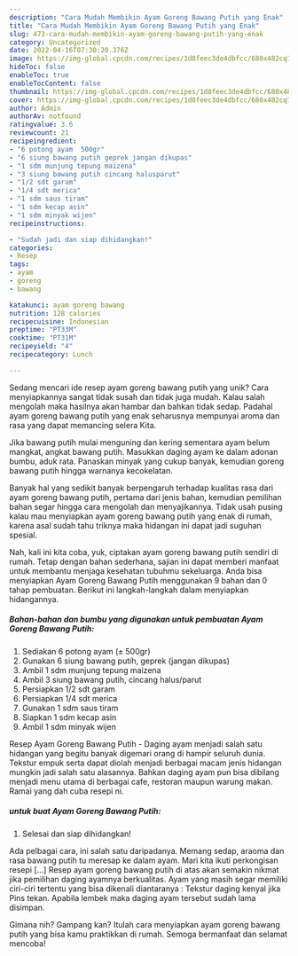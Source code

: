 ```yaml
---
description: "Cara Mudah Membikin Ayam Goreng Bawang Putih yang Enak"
title: "Cara Mudah Membikin Ayam Goreng Bawang Putih yang Enak"
slug: 473-cara-mudah-membikin-ayam-goreng-bawang-putih-yang-enak
category: Uncategorized
date: 2022-04-16T07:30:20.376Z
image: https://img-global.cpcdn.com/recipes/1d8feec3de4dbfcc/680x482cq70/ayam-goreng-bawang-putih-foto-resep-utama.jpg
hideToc: false
enableToc: true
enableTocContent: false
thumbnail: https://img-global.cpcdn.com/recipes/1d8feec3de4dbfcc/680x482cq70/ayam-goreng-bawang-putih-foto-resep-utama.jpg
cover: https://img-global.cpcdn.com/recipes/1d8feec3de4dbfcc/680x482cq70/ayam-goreng-bawang-putih-foto-resep-utama.jpg
author: Admin
authorAv: notfound
ratingvalue: 3.6
reviewcount: 21
recipeingredient:
- "6 potong ayam  500gr"
- "6 siung bawang putih geprek jangan dikupas"
- "1 sdm munjung tepung maizena"
- "3 siung bawang putih cincang halusparut"
- "1/2 sdt garam"
- "1/4 sdt merica"
- "1 sdm saus tiram"
- "1 sdm kecap asin"
- "1 sdm minyak wijen"
recipeinstructions:

- "Sudah jadi dan siap dihidangkan!"
categories:
- Resep
tags:
- ayam
- goreng
- bawang

katakunci: ayam goreng bawang 
nutrition: 128 calories
recipecuisine: Indonesian
preptime: "PT33M"
cooktime: "PT31M"
recipeyield: "4"
recipecategory: Lunch

---
```





Sedang mencari ide resep ayam goreng bawang putih yang unik? Cara menyiapkannya sangat tidak susah dan tidak juga mudah. Kalau salah mengolah maka hasilnya akan hambar dan bahkan tidak sedap. Padahal ayam goreng bawang putih yang enak seharusnya mempunyai aroma dan rasa yang dapat memancing selera Kita.





Jika bawang putih mulai menguning dan kering sementara ayam belum mangkat, angkat bawang putih. Masukkan daging ayam ke dalam adonan bumbu, aduk rata. Panaskan minyak yang cukup banyak, kemudian goreng bawang putih hingga warnanya kecokelatan.

Banyak hal yang sedikit banyak berpengaruh terhadap kualitas rasa dari ayam goreng bawang putih, pertama dari jenis bahan, kemudian pemilihan bahan segar hingga cara mengolah dan menyajikannya. Tidak usah pusing kalau mau menyiapkan ayam goreng bawang putih yang enak di rumah, karena asal sudah tahu triknya maka hidangan ini dapat jadi suguhan spesial.






Nah, kali ini kita coba, yuk, ciptakan ayam goreng bawang putih sendiri di rumah. Tetap dengan bahan sederhana, sajian ini dapat memberi manfaat untuk membantu menjaga kesehatan tubuhmu sekeluarga. Anda bisa menyiapkan Ayam Goreng Bawang Putih menggunakan 9 bahan dan 0 tahap pembuatan. Berikut ini langkah-langkah dalam menyiapkan hidangannya.

<!--inarticleads1-->

##### Bahan-bahan dan bumbu yang digunakan untuk pembuatan Ayam Goreng Bawang Putih:

1. Sediakan 6 potong ayam (± 500gr)
1. Gunakan 6 siung bawang putih, geprek (jangan dikupas)
1. Ambil 1 sdm munjung tepung maizena
1. Ambil 3 siung bawang putih, cincang halus/parut
1. Persiapkan 1/2 sdt garam
1. Persiapkan 1/4 sdt merica
1. Gunakan 1 sdm saus tiram
1. Siapkan 1 sdm kecap asin
1. Ambil 1 sdm minyak wijen


Resep Ayam Goreng Bawang Putih - Daging ayam menjadi salah satu hidangan yang begitu banyak digemari orang di hampir seluruh dunia. Tekstur empuk serta dapat diolah menjadi berbagai macam jenis hidangan mungkin jadi salah satu alasannya. Bahkan daging ayam pun bisa dibilang menjadi menu utama di berbagai cafe, restoran maupun warung makan. Ramai yang dah cuba resepi ni. 

<!--inarticleads2-->

#####  untuk buat Ayam Goreng Bawang Putih:


1. Selesai dan siap dihidangkan!

Ada pelbagai cara, ini salah satu daripadanya. Memang sedap, araoma dan rasa bawang putih tu meresap ke dalam ayam. Mari kita ikuti perkongisan resepi […] Resep ayam goreng bawang putih di atas akan semakin nikmat jika pemilihan daging ayamnya berkualitas. Ayam yang masih segar memiliki ciri-ciri tertentu yang bisa dikenali diantaranya : Tekstur daging kenyal jika Pins tekan. Apabila lembek maka daging ayam tersebut sudah lama disimpan. 

Gimana nih? Gampang kan? Itulah cara menyiapkan ayam goreng bawang putih yang bisa kamu praktikkan di rumah. Semoga bermanfaat dan selamat mencoba!
